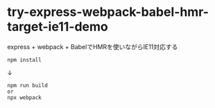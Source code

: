 # try-express-webpack-babel-hmr-target-ie11-demo
express + webpack + BabelでHMRを使いながらIE11対応する


    npm install
↓

    npm run build
    or
    npx webpack